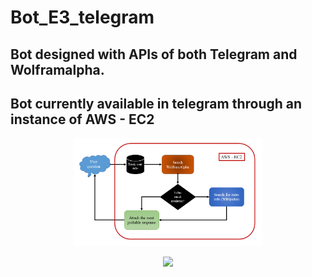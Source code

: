 # Bot_E3_telegram

## Bot designed with APIs of both Telegram and Wolframalpha. 

## Bot currently available in telegram through an instance of AWS - EC2

<p align="center">
  <img width="60%" src="https://raw.githubusercontent.com/erikycd/Bot_E3_telegram/main/Diagram_1.png">
</p>

<p align="center">
  <img width="40%" src="https://github.com/erikycd/Bot_E3_telegram/blob/main/ezgif.com-video-to-gif.gif">
</p>

